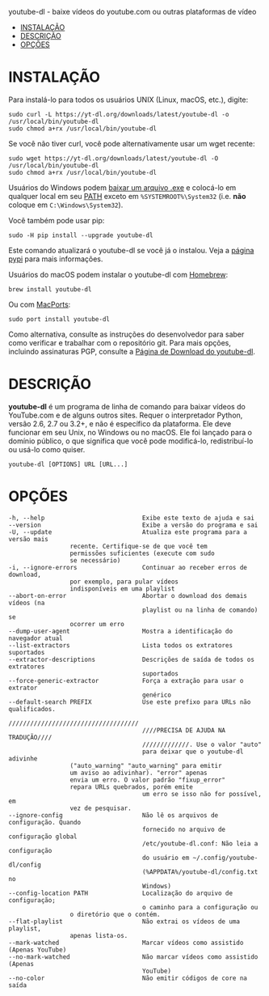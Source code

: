 youtube-dl - baixe vídeos do youtube.com ou outras plataformas de vídeo

- [INSTALAÇÃO](#instalação)
- [DESCRIÇÃO](#descrição)
- [OPÇÕES](#opções)

# INSTALAÇÃO

Para instalá-lo para todos os usuários UNIX (Linux, macOS, etc.), digite:

    sudo curl -L https://yt-dl.org/downloads/latest/youtube-dl -o /usr/local/bin/youtube-dl
    sudo chmod a+rx /usr/local/bin/youtube-dl

Se você não tiver curl, você pode alternativamente usar um wget recente:

    sudo wget https://yt-dl.org/downloads/latest/youtube-dl -O /usr/local/bin/youtube-dl
    sudo chmod a+rx /usr/local/bin/youtube-dl

Usuários do Windows podem [baixar um arquivo .exe](https://yt-dl.org/latest/youtube-dl.exe) e colocá-lo em qualquer local em seu [PATH](https://en.wikipedia.org/wiki/PATH_%28variable%29) exceto em `%SYSTEMROOT%\System32` (i.e. **não** coloque em `C:\Windows\System32`).

Você também pode usar pip:

    sudo -H pip install --upgrade youtube-dl
    
Este comando atualizará o youtube-dl se você já o instalou. Veja a [página pypi](https://pypi.python.org/pypi/youtube_dl) para mais informações.

Usuários do macOS podem instalar o youtube-dl com [Homebrew](https://brew.sh/):

    brew install youtube-dl

Ou com [MacPorts](https://www.macports.org/):

    sudo port install youtube-dl

Como alternativa, consulte as instruções do desenvolvedor para saber como verificar e trabalhar com o repositório git. Para mais opções, incluindo assinaturas PGP, consulte a [Página de Download do youtube-dl](https://ytdl-org.github.io/youtube-dl/download.html).

# DESCRIÇÃO
**youtube-dl** é um programa de linha de comando para baixar vídeos do YouTube.com e de alguns outros sites. Requer o interpretador Python, versão 2.6, 2.7 ou 3.2+, e não é específico da plataforma. Ele deve funcionar em seu Unix, no Windows ou no macOS. Ele foi lançado para o domínio público, o que significa que você pode modificá-lo, redistribuí-lo ou usá-lo como quiser.

    youtube-dl [OPTIONS] URL [URL...]

# OPÇÕES
    -h, --help                           Exibe este texto de ajuda e sai
    --version                            Exibe a versão do programa e sai
    -U, --update                         Atualiza este programa para a versão mais
					 recente. Certifique-se de que você tem
					 permissões suficientes (execute com sudo
					 se necessário)
    -i, --ignore-errors                  Continuar ao receber erros de download, 
					 por exemplo, para pular vídeos
					 indisponíveis em uma playlist
    --abort-on-error                     Abortar o download dos demais vídeos (na
                                         playlist ou na linha de comando) se
					 ocorrer um erro
    --dump-user-agent                    Mostra a identificação do navegador atual
    --list-extractors                    Lista todos os extratores suportados
    --extractor-descriptions             Descrições de saída de todos os extratores
                                         suportados
    --force-generic-extractor            Força a extração para usar o extrator
                                         genérico
    --default-search PREFIX              Use este prefixo para URLs não qualificados.
                                         ////////////////////////////////////
                                         ////PRECISA DE AJUDA NA TRADUÇÃO////
                                         /////////////. Use o valor "auto"
                                         para deixar que o youtube-dl adivinhe
					 ("auto_warning" "auto_warning" para emitir
					 um aviso ao adivinhar). "error" apenas
					 envia um erro. O valor padrão "fixup_error"
					 repara URLs quebrados, porém emite
                                         um erro se isso não for possível, em
					 vez de pesquisar.
    --ignore-config                      Não lê os arquivos de configuração. Quando
                                         fornecido no arquivo de configuração global
                                         /etc/youtube-dl.conf: Não leia a configuração
                                         do usuário em ~/.config/youtube-dl/config
                                         (%APPDATA%/youtube-dl/config.txt no
                                         Windows)
    --config-location PATH               Localização do arquivo de configuração;
                                         o caminho para a configuração ou 
					 o diretório que o contém.
    --flat-playlist                      Não extrai os vídeos de uma playlist,
					 apenas lista-os. 
    --mark-watched                       Marcar vídeos como assistido (Apenas YouTube)
    --no-mark-watched                    Não marcar vídeos como assistido (Apenas
                                         YouTube)
    --no-color                           Não emitir códigos de core na saída
